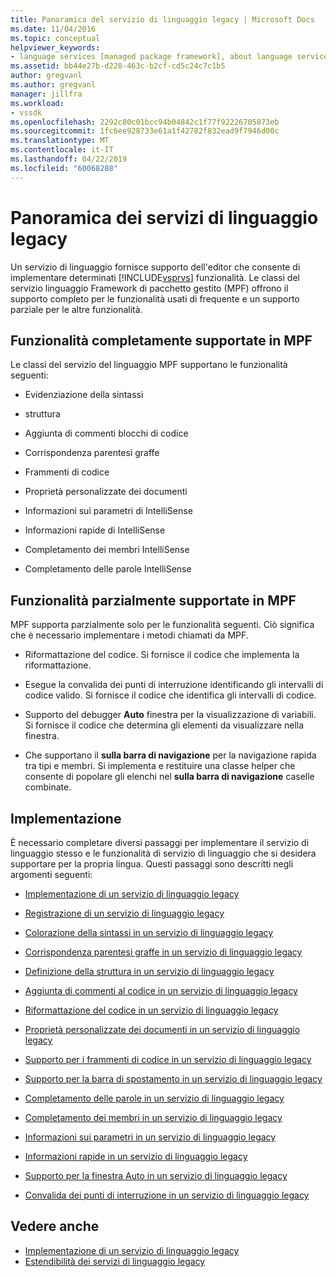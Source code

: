 ```yaml
---
title: Panoramica del servizio di linguaggio legacy | Microsoft Docs
ms.date: 11/04/2016
ms.topic: conceptual
helpviewer_keywords:
- language services [managed package framework], about language services
ms.assetid: bb44e27b-d228-463c-b2cf-cd5c24c7c1b5
author: gregvanl
ms.author: gregvanl
manager: jillfra
ms.workload:
- vssdk
ms.openlocfilehash: 2292c80c01bcc94b04842c1f77f92226705873eb
ms.sourcegitcommit: 1fc6ee928733e61a1f42782f832ead9f7946d00c
ms.translationtype: MT
ms.contentlocale: it-IT
ms.lasthandoff: 04/22/2019
ms.locfileid: "60068288"
---
```

# <a name="legacy-language-service-overview"></a>Panoramica dei servizi di linguaggio legacy
Un servizio di linguaggio fornisce supporto dell'editor che consente di implementare determinati [!INCLUDE[vsprvs](../../code-quality/includes/vsprvs_md.md)] funzionalità. Le classi del servizio linguaggio Framework di pacchetto gestito (MPF) offrono il supporto completo per le funzionalità usati di frequente e un supporto parziale per le altre funzionalità.

## <a name="fully-supported-features-in-the-mpf"></a>Funzionalità completamente supportate in MPF
 Le classi del servizio del linguaggio MPF supportano le funzionalità seguenti:

- Evidenziazione della sintassi

- struttura

- Aggiunta di commenti blocchi di codice

- Corrispondenza parentesi graffe

- Frammenti di codice

- Proprietà personalizzate dei documenti

- Informazioni sui parametri di IntelliSense

- Informazioni rapide di IntelliSense

- Completamento dei membri IntelliSense

- Completamento delle parole IntelliSense

## <a name="partially-supported-features-in-the-mpf"></a>Funzionalità parzialmente supportate in MPF
 MPF supporta parzialmente solo per le funzionalità seguenti. Ciò significa che è necessario implementare i metodi chiamati da MPF.

- Riformattazione del codice. Si fornisce il codice che implementa la riformattazione.

- Esegue la convalida dei punti di interruzione identificando gli intervalli di codice valido. Si fornisce il codice che identifica gli intervalli di codice.

- Supporto del debugger **Auto** finestra per la visualizzazione di variabili. Si fornisce il codice che determina gli elementi da visualizzare nella finestra.

- Che supportano il **sulla barra di navigazione** per la navigazione rapida tra tipi e membri. Si implementa e restituire una classe helper che consente di popolare gli elenchi nel **sulla barra di navigazione** caselle combinate.

## <a name="implementation"></a>Implementazione
 È necessario completare diversi passaggi per implementare il servizio di linguaggio stesso e le funzionalità di servizio di linguaggio che si desidera supportare per la propria lingua. Questi passaggi sono descritti negli argomenti seguenti:

- [Implementazione di un servizio di linguaggio legacy](../../extensibility/internals/implementing-a-legacy-language-service2.md)

- [Registrazione di un servizio di linguaggio legacy](../../extensibility/internals/registering-a-legacy-language-service1.md)

- [Colorazione della sintassi in un servizio di linguaggio legacy](../../extensibility/internals/syntax-colorizing-in-a-legacy-language-service.md)

- [Corrispondenza parentesi graffe in un servizio di linguaggio legacy](../../extensibility/internals/brace-matching-in-a-legacy-language-service.md)

- [Definizione della struttura in un servizio di linguaggio legacy](../../extensibility/internals/outlining-in-a-legacy-language-service.md)

- [Aggiunta di commenti al codice in un servizio di linguaggio legacy](../../extensibility/internals/commenting-code-in-a-legacy-language-service.md)

- [Riformattazione del codice in un servizio di linguaggio legacy](../../extensibility/internals/reformatting-code-in-a-legacy-language-service.md)

- [Proprietà personalizzate dei documenti in un servizio di linguaggio legacy](../../extensibility/internals/custom-document-properties-in-a-legacy-language-service.md)

- [Supporto per i frammenti di codice in un servizio di linguaggio legacy](../../extensibility/internals/support-for-code-snippets-in-a-legacy-language-service.md)

- [Supporto per la barra di spostamento in un servizio di linguaggio legacy](../../extensibility/internals/support-for-the-navigation-bar-in-a-legacy-language-service.md)

- [Completamento delle parole in un servizio di linguaggio legacy](../../extensibility/internals/word-completion-in-a-legacy-language-service.md)

- [Completamento dei membri in un servizio di linguaggio legacy](../../extensibility/internals/member-completion-in-a-legacy-language-service.md)

- [Informazioni sui parametri in un servizio di linguaggio legacy](../../extensibility/internals/parameter-info-in-a-legacy-language-service2.md)

- [Informazioni rapide in un servizio di linguaggio legacy](../../extensibility/internals/quick-info-in-a-legacy-language-service.md)

- [Supporto per la finestra Auto in un servizio di linguaggio legacy](../../extensibility/internals/support-for-the-autos-window-in-a-legacy-language-service.md)

- [Convalida dei punti di interruzione in un servizio di linguaggio legacy](../../extensibility/internals/validating-breakpoints-in-a-legacy-language-service.md)

## <a name="see-also"></a>Vedere anche
- [Implementazione di un servizio di linguaggio legacy](../../extensibility/internals/implementing-a-legacy-language-service1.md)
- [Estendibilità dei servizi di linguaggio legacy](../../extensibility/internals/legacy-language-service-extensibility.md)